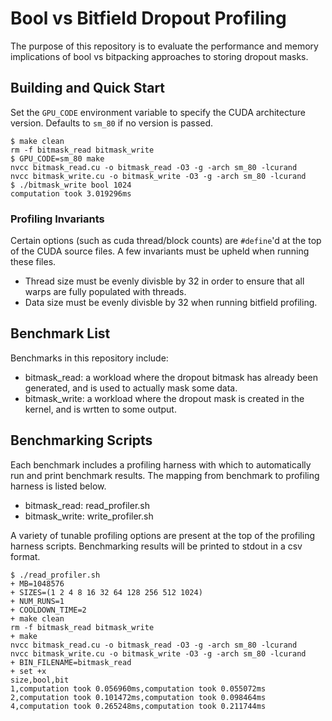 # Bool vs Bitfield Dropout Profiling
The purpose of this repository is to evaluate the performance and memory implications of bool vs bitpacking approaches to storing dropout masks.

## Building and Quick Start

Set the `GPU_CODE` environment variable to specify the CUDA architecture version. Defaults to `sm_80` if no version is passed.

```
$ make clean
rm -f bitmask_read bitmask_write
$ GPU_CODE=sm_80 make
nvcc bitmask_read.cu -o bitmask_read -O3 -g -arch sm_80 -lcurand
nvcc bitmask_write.cu -o bitmask_write -O3 -g -arch sm_80 -lcurand
$ ./bitmask_write bool 1024
computation took 3.019296ms
``` 

### Profiling Invariants

Certain options (such as cuda thread/block counts) are `#define`'d at the top of the CUDA source files. A few invariants must be upheld when running these files.

- Thread size must be evenly divisble by 32 in order to ensure that all warps are fully populated with threads.
- Data size must be evenly divisble by 32 when running bitfield profiling.

## Benchmark List
Benchmarks in this repository include:

- bitmask_read: a workload where the dropout bitmask has already been generated, and is used to actually mask some data.
- bitmask_write: a workload where the dropout mask is created in the kernel, and is wrtten to some output.


## Benchmarking Scripts
Each benchmark includes a profiling harness with which to automatically run and print benchmark results. The mapping from benchmark to profiling harness is listed below.

- bitmask_read: read_profiler.sh
- bitmask_write: write_profiler.sh

A variety of tunable profiling options are present at the top of the profiling harness scripts. Benchmarking results will be printed to stdout in a csv format.

```
$ ./read_profiler.sh 
+ MB=1048576
+ SIZES=(1 2 4 8 16 32 64 128 256 512 1024)
+ NUM_RUNS=1
+ COOLDOWN_TIME=2
+ make clean
rm -f bitmask_read bitmask_write
+ make
nvcc bitmask_read.cu -o bitmask_read -O3 -g -arch sm_80 -lcurand
nvcc bitmask_write.cu -o bitmask_write -O3 -g -arch sm_80 -lcurand
+ BIN_FILENAME=bitmask_read
+ set +x
size,bool,bit
1,computation took 0.056960ms,computation took 0.055072ms
2,computation took 0.101472ms,computation took 0.098464ms
4,computation took 0.265248ms,computation took 0.211744ms
```